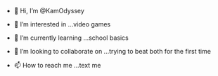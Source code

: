 - 👋 Hi, I’m @KamOdyssey
- 👀 I’m interested in ...video games
- 🌱 I’m currently learning ...school basics
- 💞️ I’m looking to collaborate on ...trying to beat both for the first time

- 📫 How to reach me ...text me

<!---
KamOdyssey/KamOdyssey is a ✨ special ✨ repository because its `README.md` (this file) appears on your GitHub profile.
You can click the Preview link to take a look at your changes.
--->
